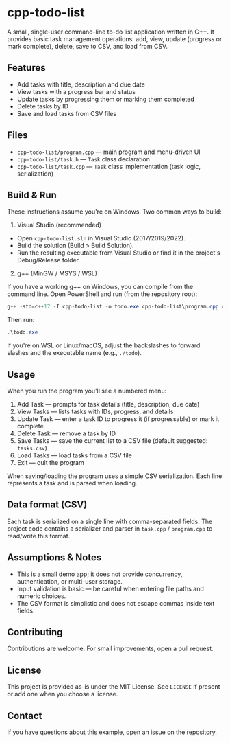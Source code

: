 # cpp-todo-list

A small, single-user command-line to-do list application written in C++. It provides basic task management operations: add, view, update (progress or mark complete), delete, save to CSV, and load from CSV.

## Features

- Add tasks with title, description and due date
- View tasks with a progress bar and status
- Update tasks by progressing them or marking them completed
- Delete tasks by ID
- Save and load tasks from CSV files

## Files

- `cpp-todo-list/program.cpp` — main program and menu-driven UI
- `cpp-todo-list/task.h` — `Task` class declaration
- `cpp-todo-list/task.cpp` — `Task` class implementation (task logic, serialization)

## Build & Run

These instructions assume you're on Windows. Two common ways to build:

1) Visual Studio (recommended)

- Open `cpp-todo-list.sln` in Visual Studio (2017/2019/2022).
- Build the solution (Build > Build Solution).
- Run the resulting executable from Visual Studio or find it in the project's Debug/Release folder.

2) g++ (MinGW / MSYS / WSL)

If you have a working g++ on Windows, you can compile from the command line. Open PowerShell and run (from the repository root):

```powershell
g++ -std=c++17 -I cpp-todo-list -o todo.exe cpp-todo-list\program.cpp cpp-todo-list\task.cpp
```

Then run:

```powershell
.\todo.exe
```

If you're on WSL or Linux/macOS, adjust the backslashes to forward slashes and the executable name (e.g., `./todo`).

## Usage

When you run the program you'll see a numbered menu:

1. Add Task — prompts for task details (title, description, due date)
2. View Tasks — lists tasks with IDs, progress, and details
3. Update Task — enter a task ID to progress it (if progressable) or mark it complete
4. Delete Task — remove a task by ID
5. Save Tasks — save the current list to a CSV file (default suggested: `tasks.csv`)
6. Load Tasks — load tasks from a CSV file
7. Exit — quit the program

When saving/loading the program uses a simple CSV serialization. Each line represents a task and is parsed when loading.

## Data format (CSV)

Each task is serialized on a single line with comma-separated fields. The project code contains a serializer and parser in `task.cpp` / `program.cpp` to read/write this format.

## Assumptions & Notes

- This is a small demo app; it does not provide concurrency, authentication, or multi-user storage.
- Input validation is basic — be careful when entering file paths and numeric choices.
- The CSV format is simplistic and does not escape commas inside text fields.

## Contributing

Contributions are welcome. For small improvements, open a pull request.

## License

This project is provided as-is under the MIT License. See `LICENSE` if present or add one when you choose a license.

## Contact

If you have questions about this example, open an issue on the repository.

